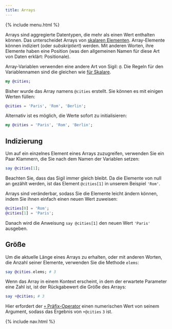 ```yaml
---
title: Arrays
---
```


{% include menu.html %}

Arrays sind aggregierte Datentypen, die mehr als einen Wert enthalten können. Das unterscheidet Arrays von [skalaren Elementen](/de/essentials/scalar-variables). Array-Elemente können indiziert (oder _subskriptiert_) werden. Mit anderen Worten, ihre Elemente haben eine Position (was den allgemeinen Namen für diese Art von Daten erklärt: Positionale).

Array-Variablen verwenden eine andere Art von Sigil: `@`. Die Regeln für den Variablennamen sind die gleichen wie [für Skalare](/de/essentials/scalar-variables/identifiers/).

```raku
my @cities;
```

Bisher wurde das Array namens `@cities` erstellt. Sie können es mit einigen Werten füllen:

```raku
@cities = 'Paris', 'Rom', 'Berlin';
```

Alternativ ist es möglich, die Werte sofort zu initialisieren:

```raku
my @cities = 'Paris', 'Rom', 'Berlin';
```

## Indizierung

Um auf ein einzelnes Element eines Arrays zuzugreifen, verwenden Sie ein Paar Klammern, die Sie nach dem Namen der Variablen setzen:

```raku
say @cities[1];
```

Beachten Sie, dass das Sigil immer gleich bleibt. Da die Elemente von null an gezählt werden, ist das Element `@cities[1]` in unserem Beispiel `'Rom'`.

Arrays sind veränderbar, sodass Sie die Elemente leicht ändern können, indem Sie ihnen einfach einen neuen Wert zuweisen:

```raku
@cities[0] = 'Rom';
@cities[1] = 'Paris';
```

Danach wird die Anweisung `say @cities[1]` den neuen Wert `'Paris'` ausgeben.

## Größe

Um die aktuelle Länge eines Arrays zu erhalten, oder mit anderen Worten, die Anzahl seiner Elemente, verwenden Sie die Methode `elems`:

```raku
say @cities.elems; # 3
```

Wenn das Array in einem Kontext erscheint, in dem der erwartete Parameter eine Zahl ist, ist der Rückgabewert die Größe des Arrays:

```raku
say +@cities; # 3
```

Hier erfordert der [`+` Präfix-Operator](/de/essentials/coercion/prefixes) einen numerischen Wert von seinem Argument, sodass das Ergebnis von `+@cities` `3` ist.

{% include nav.html %}
